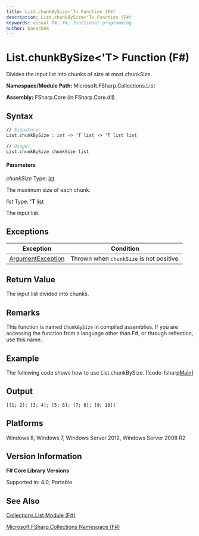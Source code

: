 ```yaml
---
title: List.chunkBySize<'T> Function (F#)
description: List.chunkBySize<'T> Function (F#)
keywords: visual f#, f#, functional programming
author: banashek
---
```


# List.chunkBySize<'T> Function (F#)

Divides the input list into chunks of size at most chunkSize.

**Namespace/Module Path:** Microsoft.FSharp.Collections.List

**Assembly:** FSharp.Core (in FSharp.Core.dll)


## Syntax

```fsharp
// Signature:
List.chunkBySize : int -> 'T list -> 'T list list

// Usage:
List.chunkBySize chunkSize list
```

#### Parameters
*chunkSize*
Type: [int](https://msdn.microsoft.com/library/025d5455-3622-4ea5-9573-3ecbd4ee1375)


The maximum size of each chunk.


*list*
Type: **'T** [list](https://msdn.microsoft.com/library/c627b668-477b-4409-91ed-06d7f1b3e4a7)


The input list.

## Exceptions

|Exception|Condition|
|----|----|
|[ArgumentException](https://msdn.microsoft.com/library/system.argumentexception.aspx)|Thrown when `chunkSize` is not positive.|

## Return Value

The input list divided into chunks.

## Remarks
This function is named `ChunkBySize` in compiled assemblies. If you are accessing the function from a language other than F#, or through reflection, use this name.

## Example

The following code shows how to use List.chunkBySize.
[!code-fsharp[Main](snippets/fslists/snippet69.fs)]

## Output

```
[[1; 2]; [3; 4]; [5; 6]; [7; 8]; [9; 10]]
```

## Platforms
Windows 8, Windows 7, Windows Server 2012, Windows Server 2008 R2


## Version Information
**F# Core Library Versions**

Supported in: 4.0, Portable


## See Also
[Collections.List Module &#40;F&#35;&#41;](Collections.List-Module-%5BFSharp%5D.md)

[Microsoft.FSharp.Collections Namespace &#40;F&#35;&#41;](Microsoft.FSharp.Collections-Namespace-%5BFSharp%5D.md)



